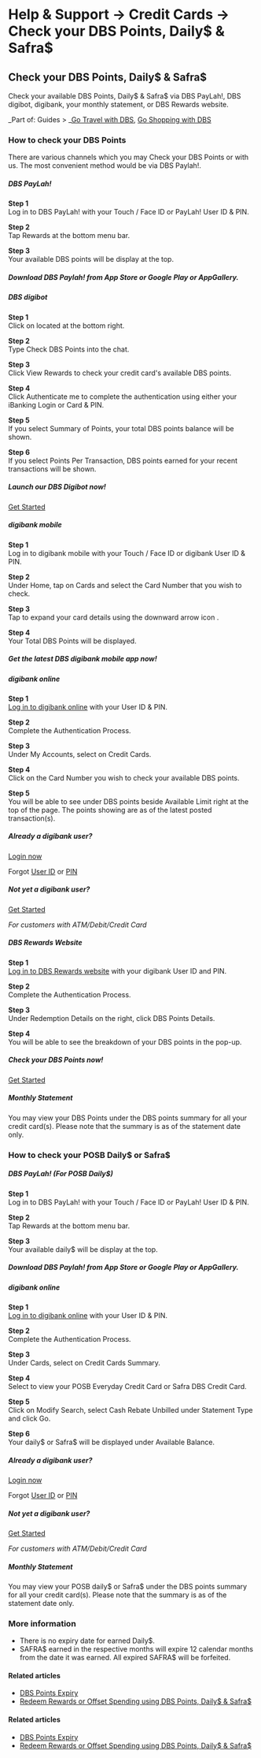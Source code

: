 # Help & Support -> Credit Cards -> Check your DBS Points, Daily$ & Safra$

## Check your DBS Points, Daily$ & Safra$

Check your available DBS Points, Daily$ & Safra$ via DBS PayLah!, DBS digibot, digibank, your monthly statement, or DBS Rewards website.

_Part of: Guides > _[Go Travel with DBS](https://www.dbs.com.sg/personal/support/guide-travel.html), [Go Shopping with DBS](https://www.dbs.com.sg/personal/support/guide-shopping.html)

### How to check your DBS Points

There are various channels which you may Check your DBS Points or with us. The most convenient method would be via DBS Paylah!.

#####  DBS PayLah!

**Step 1**  
Log in to DBS PayLah! with your Touch / Face ID or PayLah! User ID & PIN. 

**Step 2**  
Tap Rewards at the bottom menu bar. 

**Step 3**  
Your available DBS points will be display at the top. 

##### Download DBS Paylah! from App Store or Google Play or AppGallery.

[](https://apps.apple.com/sg/app/dbs-paylah/id878528688) [](https://play.google.com/store/apps/details?id=com.dbs.dbspaylah) [](https://play.google.com/store/apps/details?id=com.dbs.dbspaylah)

#####  DBS digibot

**Step 1**  
Click on  located at the bottom right. 

**Step 2**  
Type Check DBS Points into the chat. 

**Step 3**  
Click View Rewards to check your credit card's available DBS points. 

**Step 4**  
Click Authenticate me to complete the authentication using either your iBanking Login or Card & PIN. 

**Step 5**  
If you select Summary of Points, your total DBS points balance will be shown. 

**Step 6**  
If you select Points Per Transaction, DBS points earned for your recent transactions will be shown. 

##### Launch our DBS Digibot now!

[Get Started](https://chatbanking.dbs.com/mbsg/GCE/C110HS001)

#####  digibank mobile

**Step 1**  
Log in to digibank mobile with your Touch / Face ID or digibank User ID & PIN. 

**Step 2**  
Under Home, tap on Cards and select the Card Number that you wish to check. 

**Step 3**  
Tap to expand your card details using the downward arrow icon . 

**Step 4**  
Your Total DBS Points will be displayed. 

##### Get the latest DBS digibank mobile app now!

[](https://itunes.apple.com/us/app/dbs-mobile-banking/id1068403826?mt=8) [](https://play.google.com/store/apps/details?id=com.dbs.sg.dbsmbanking) [](https://appgallery.cloud.huawei.com/marketshare/app/C101888471?locale=en_GB&source=appshare&subsource=C101888471)

#####  digibank online

**Step 1**  
[Log in to digibank online](https://internet-banking.dbs.com.sg/) with your User ID & PIN. 

**Step 2**  
Complete the Authentication Process. 

**Step 3**  
Under My Accounts, select on Credit Cards. 

**Step 4**  
Click on the Card Number you wish to check your available DBS points. 

**Step 5**  
You will be able to see under DBS points beside Available Limit right at the top of the page. The points showing are as of the latest posted transaction(s). 

##### Already a digibank user?

[Login now](https://internet-banking.dbs.com.sg/)

Forgot [User ID](https://www.dbs.com.sg/personal/ibanking/ibapl/ib-printuid.html) or [PIN](https://www.dbs.com.sg/personal/ibanking/ibapl/ib-resetpin.html)

##### Not yet a digibank user?

[Get Started](https://www.dbs.com.sg/personal/ibanking/ibapl/ib-apply.html)

_For customers with ATM/Debit/Credit Card_

#####  DBS Rewards Website

**Step 1**  
[Log in to DBS Rewards website](https://rewards.dbs.com/Home.aspx) with your digibank User ID and PIN. 

**Step 2**  
Complete the Authentication Process. 

**Step 3**  
Under Redemption Details on the right, click DBS Points Details. 

**Step 4**  
You will be able to see the breakdown of your DBS points in the pop-up. 

##### Check your DBS Points now!

[Get Started](https://rewards.dbs.com/Home.aspx)

#####  Monthly Statement

You may view your DBS Points under the DBS points summary for all your credit card(s). Please note that the summary is as of the statement date only. 

### How to check your POSB Daily$ or Safra$

#####  DBS PayLah! (For POSB Daily$)

**Step 1**  
Log in to DBS PayLah! with your Touch / Face ID or PayLah! User ID & PIN. 

**Step 2**  
Tap Rewards at the bottom menu bar. 

**Step 3**  
Your available daily$ will be display at the top. 

##### Download DBS Paylah! from App Store or Google Play or AppGallery.

[](https://apps.apple.com/sg/app/dbs-paylah/id878528688) [](https://play.google.com/store/apps/details?id=com.dbs.dbspaylah) [](https://play.google.com/store/apps/details?id=com.dbs.dbspaylah)

#####  digibank online

**Step 1**  
[Log in to digibank online](https://internet-banking.dbs.com.sg/) with your User ID & PIN. 

**Step 2**  
Complete the Authentication Process. 

**Step 3**  
Under Cards, select on Credit Cards Summary. 

**Step 4**  
Select to view your POSB Everyday Credit Card or Safra DBS Credit Card. 

**Step 5**  
Click on Modify Search, select Cash Rebate Unbilled under Statement Type and click Go. 

**Step 6**  
Your daily$ or Safra$ will be displayed under Available Balance. 

##### Already a digibank user?

[Login now](https://internet-banking.dbs.com.sg/)

Forgot [User ID](https://www.dbs.com.sg/personal/ibanking/ibapl/ib-printuid.html) or [PIN](https://www.dbs.com.sg/personal/ibanking/ibapl/ib-resetpin.html)

##### Not yet a digibank user?

[Get Started](https://www.dbs.com.sg/personal/ibanking/ibapl/ib-apply.html)

_For customers with ATM/Debit/Credit Card_

#####  Monthly Statement

You may view your POSB daily$ or Safra$ under the DBS points summary for all your credit card(s). Please note that the summary is as of the statement date only. 

### More information

  * There is no expiry date for earned Daily$.
  * SAFRA$ earned in the respective months will expire 12 calendar months from the date it was earned. All expired SAFRA$ will be forfeited.



#### Related articles

  * [DBS Points Expiry](https://www.dbs.com.sg/personal/support/card-rewards-dbs-points-expiry.html)
  * [Redeem Rewards or Offset Spending using DBS Points, Daily$ & Safra$](https://www.dbs.com.sg/personal/support/card-rewards-redeeming-dbs-points.html)



#### Related articles

  * [DBS Points Expiry](https://www.dbs.com.sg/personal/support/card-rewards-dbs-points-expiry.html)
  * [Redeem Rewards or Offset Spending using DBS Points, Daily$ & Safra$](https://www.dbs.com.sg/personal/support/card-rewards-redeeming-dbs-points.html)


